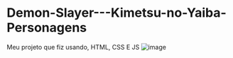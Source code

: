 # Demon-Slayer---Kimetsu-no-Yaiba-Personagens
Meu projeto que fiz usando, HTML, CSS E JS
![image](https://github.com/GM0R3NO/Demon-Slayer---Kimetsu-no-Yaiba-Personagens/assets/138832669/c7dcd867-7d89-48bd-abed-de9c2847e43a)
